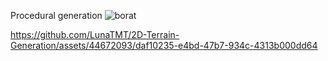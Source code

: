 Procedural generation 
![borat](https://github.com/LunaTMT/2D-Terrain-Generation/assets/44672093/e97f4393-2ef1-488d-bc54-56457fc022a6)



https://github.com/LunaTMT/2D-Terrain-Generation/assets/44672093/daf10235-e4bd-47b7-934c-4313b000dd64

